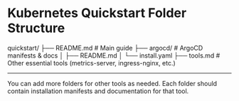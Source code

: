 # Kubernetes Quickstart Folder Structure

quickstart/
├── README.md                # Main guide
├── argocd/                  # ArgoCD manifests & docs
│   ├── README.md
│   └── install.yaml
├── tools.md                 # Other essential tools (metrics-server, ingress-nginx, etc.)

---

You can add more folders for other tools as needed. Each folder should contain installation manifests and documentation for that tool.
